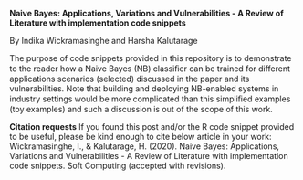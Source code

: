 **Naive Bayes: Applications, Variations and Vulnerabilities - A Review of Literature with implementation code snippets**

By Indika Wickramasinghe and Harsha Kalutarage

The purpose of code snippets provided in this repository is to demonstrate to the reader how a Naive Bayes (NB) classiﬁer can be trained for different applications scenarios (selected) discussed in the paper and its vulnerabilities. Note that building and deploying NB-enabled systems in industry settings would be more complicated than this simpliﬁed examples (toy examples) and such a discussion is out of the scope of this work.

**Citation requests**
If you found this post and/or the R code snippet provided to be useful, please be kind enough to cite below article in your work:
Wickramasinghe, I., & Kalutarage, H. (2020). Naive Bayes: Applications, Variations and Vulnerabilities - A Review of Literature with implementation code snippets. Soft Computing (accepted with revisions).
